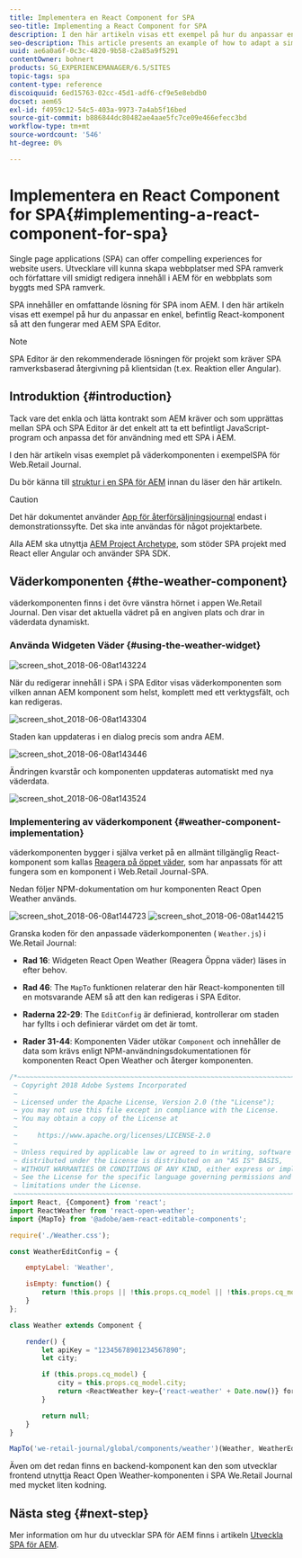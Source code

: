 ```yaml
---
title: Implementera en React Component for SPA
seo-title: Implementing a React Component for SPA
description: I den här artikeln visas ett exempel på hur du anpassar en enkel, befintlig React-komponent så att den fungerar med AEM SPA Editor.
seo-description: This article presents an example of how to adapt a simple, existing React component to work with the AEM SPA Editor.
uuid: ae6a0a6f-0c3c-4820-9b58-c2a85a9f5291
contentOwner: bohnert
products: SG_EXPERIENCEMANAGER/6.5/SITES
topic-tags: spa
content-type: reference
discoiquuid: 6ed15763-02cc-45d1-adf6-cf9e5e8ebdb0
docset: aem65
exl-id: f4959c12-54c5-403a-9973-7a4ab5f16bed
source-git-commit: b886844dc80482ae4aae5fc7ce09e466efecc3bd
workflow-type: tm+mt
source-wordcount: '546'
ht-degree: 0%

---
```


# Implementera en React Component for SPA{#implementing-a-react-component-for-spa}

Single page applications (SPA) can offer compelling experiences for website users. Utvecklare vill kunna skapa webbplatser med SPA ramverk och författare vill smidigt redigera innehåll i AEM för en webbplats som byggts med SPA ramverk.

SPA innehåller en omfattande lösning för SPA inom AEM. I den här artikeln visas ett exempel på hur du anpassar en enkel, befintlig React-komponent så att den fungerar med AEM SPA Editor.

>[!NOTE]
>
>SPA Editor är den rekommenderade lösningen för projekt som kräver SPA ramverksbaserad återgivning på klientsidan (t.ex. Reaktion eller Angular).

## Introduktion {#introduction}

Tack vare det enkla och lätta kontrakt som AEM kräver och som upprättas mellan SPA och SPA Editor är det enkelt att ta ett befintligt JavaScript-program och anpassa det för användning med ett SPA i AEM.

I den här artikeln visas exemplet på väderkomponenten i exempelSPA för Web.Retail Journal.

Du bör känna till [struktur i en SPA för AEM](/help/sites-developing/spa-getting-started-react.md) innan du läser den här artikeln.

>[!CAUTION]
>Det här dokumentet använder [App för återförsäljningsjournal](https://github.com/Adobe-Marketing-Cloud/aem-sample-we-retail-journal) endast i demonstrationssyfte. Det ska inte användas för något projektarbete.
>
>Alla AEM ska utnyttja [AEM Project Archetype](https://experienceleague.adobe.com/docs/experience-manager-core-components/using/developing/archetype/overview.html), som stöder SPA projekt med React eller Angular och använder SPA SDK.

## Väderkomponenten {#the-weather-component}

väderkomponenten finns i det övre vänstra hörnet i appen We.Retail Journal. Den visar det aktuella vädret på en angiven plats och drar in väderdata dynamiskt.

### Använda Widgeten Väder {#using-the-weather-widget}

![screen_shot_2018-06-08at143224](assets/screen_shot_2018-06-08at143224.png)

När du redigerar innehåll i SPA i SPA Editor visas väderkomponenten som vilken annan AEM komponent som helst, komplett med ett verktygsfält, och kan redigeras.

![screen_shot_2018-06-08at143304](assets/screen_shot_2018-06-08at143304.png)

Staden kan uppdateras i en dialog precis som andra AEM.

![screen_shot_2018-06-08at143446](assets/screen_shot_2018-06-08at143446.png)

Ändringen kvarstår och komponenten uppdateras automatiskt med nya väderdata.

![screen_shot_2018-06-08at143524](assets/screen_shot_2018-06-08at143524.png)

### Implementering av väderkomponent {#weather-component-implementation}

väderkomponenten bygger i själva verket på en allmänt tillgänglig React-komponent som kallas [Reagera på öppet väder](https://www.npmjs.com/package/react-open-weather), som har anpassats för att fungera som en komponent i Web.Retail Journal-SPA.

Nedan följer NPM-dokumentation om hur komponenten React Open Weather används.

![screen_shot_2018-06-08at144723](assets/screen_shot_2018-06-08at144723.png) ![screen_shot_2018-06-08at144215](assets/screen_shot_2018-06-08at144215.png)

Granska koden för den anpassade väderkomponenten ( `Weather.js`) i We.Retail Journal:

* **Rad 16**: Widgeten React Open Weather (Reagera Öppna väder) läses in efter behov.
* **Rad 46**: The `MapTo` funktionen relaterar den här React-komponenten till en motsvarande AEM så att den kan redigeras i SPA Editor.

* **Raderna 22-29**: The `EditConfig` är definierad, kontrollerar om staden har fyllts i och definierar värdet om det är tomt.

* **Rader 31-44**: Komponenten Väder utökar `Component` och innehåller de data som krävs enligt NPM-användningsdokumentationen för komponenten React Open Weather och återger komponenten.

```javascript
/*~~~~~~~~~~~~~~~~~~~~~~~~~~~~~~~~~~~~~~~~~~~~~~~~~~~~~~~~~~~~~~~~~~~~~~~~~~~~~~
 ~ Copyright 2018 Adobe Systems Incorporated
 ~
 ~ Licensed under the Apache License, Version 2.0 (the "License");
 ~ you may not use this file except in compliance with the License.
 ~ You may obtain a copy of the License at
 ~
 ~     https://www.apache.org/licenses/LICENSE-2.0
 ~
 ~ Unless required by applicable law or agreed to in writing, software
 ~ distributed under the License is distributed on an "AS IS" BASIS,
 ~ WITHOUT WARRANTIES OR CONDITIONS OF ANY KIND, either express or implied.
 ~ See the License for the specific language governing permissions and
 ~ limitations under the License.
 ~~~~~~~~~~~~~~~~~~~~~~~~~~~~~~~~~~~~~~~~~~~~~~~~~~~~~~~~~~~~~~~~~~~~~~~~~~~~~*/
import React, {Component} from 'react';
import ReactWeather from 'react-open-weather';
import {MapTo} from '@adobe/aem-react-editable-components';

require('./Weather.css');

const WeatherEditConfig = {

    emptyLabel: 'Weather',

    isEmpty: function() {
        return !this.props || !this.props.cq_model || !this.props.cq_model.city || this.props.cq_model.city.trim().length < 1;
    }
};

class Weather extends Component {

    render() {
        let apiKey = "12345678901234567890";
        let city;

        if (this.props.cq_model) {
            city = this.props.cq_model.city;
            return <ReactWeather key={'react-weather' + Date.now()} forecast="today" apikey={apiKey} type="city" city={city} />
        }

        return null;
    }
}

MapTo('we-retail-journal/global/components/weather')(Weather, WeatherEditConfig);
```

Även om det redan finns en backend-komponent kan den som utvecklar frontend utnyttja React Open Weather-komponenten i SPA We.Retail Journal med mycket liten kodning.

## Nästa steg {#next-step}

Mer information om hur du utvecklar SPA för AEM finns i artikeln [Utveckla SPA för AEM](/help/sites-developing/spa-architecture.md).

